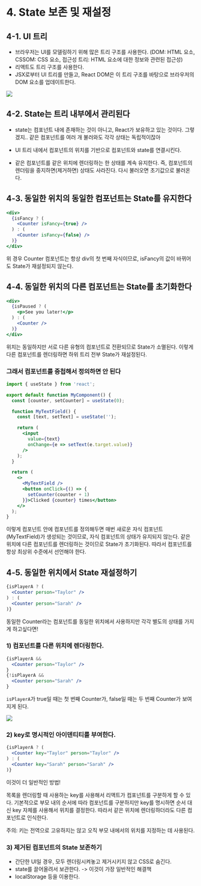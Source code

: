 # 4. State 보존 및 재설정
## 4-1. UI 트리
- 브라우저는 UI를 모델링하기 위해 많은 트리 구조를 사용한다.
(DOM: HTML 요소, CSSOM: CSS 요소, 접근성 트리: HTML 요소에 대한 정보와 관련된 접근성)
- 리액트도 트리 구조를 사용한다.
- JSX로부터 UI 트리를 만들고, React DOM은 이 트리 구조를 바탕으로 브라우저의 DOM 요소를 업데이트한다.

![](https://velog.velcdn.com/images/e_juhee/post/13f761fe-0975-489e-b489-6c91409eab06/image.png)

## 4-2. State는 트리 내부에서 관리된다
- state는 컴포넌트 내에 존재하는 것이 아니고, React가 보유하고 있는 것이다.
그렇겠지.. 같은 컴포넌트를 여러 개 불러와도 각각 상태는 독립적이잖아
- UI 트리 내에서 컴포넌트의 위치를 기반으로 컴포넌트와 state를 연결시킨다.

- 같은 컴포넌트를 같은 위치에 렌더링하는 한 상태를 계속 유지한다.
즉, 컴포넌트의 렌더링을 중지하면(제거하면) 상태도 사라진다. 다시 불러오면 초기값으로 불러온다.

## 4-3. 동일한 위치의 동일한 컴포넌트는 State를 유지한다

```jsx
<div>
  {isFancy ? (
    <Counter isFancy={true} /> 
  ) : (
    <Counter isFancy={false} /> 
  )}
</div>
```

위 경우 Counter 컴포넌트는 항상 div의 첫 번째 자식이므로, isFancy의 값이 바뀌어도 State가 재설정되지 않는다.

## 4-4. 동일한 위치의 다른 컴포넌트는 State를 초기화한다

```jsx
<div>
  {isPaused ? (
    <p>See you later!</p> 
  ) : (
    <Counter /> 
  )}
</div>
```

위치는 동일하지만 서로 다른 유형의 컴포넌트로 전환되므로 State가 소멸된다.
이렇게 다른 컴포넌트를 렌더링하면 하위 트리 전부 State가 재설정된다.

### 그래서 컴포넌트를 중첩해서 정의하면 안 된다

```jsx
import { useState } from 'react';

export default function MyComponent() {
  const [counter, setCounter] = useState(0);

  function MyTextField() {
    const [text, setText] = useState('');

    return (
      <input
        value={text}
        onChange={e => setText(e.target.value)}
      />
    );
  }

  return (
    <>
      <MyTextField />
      <button onClick={() => {
        setCounter(counter + 1)
      }}>Clicked {counter} times</button>
    </>
  );
}
```

이렇게 컴포넌트 안에 컴포넌트를 정의해두면
매번 새로운 자식 컴포넌트(MyTextField)가 생성되는 것이므로, 자식 컴포넌트의 상태가 유지되지 않는다.
같은 위치에 다른 컴포넌트를 렌더링하는 것이므로 State가 초기화된다.
따라서 컴포넌트를 항상 최상위 수준에서 선언해야 한다.

## 4-5. 동일한 위치에서 State 재설정하기

```jsx
{isPlayerA ? (
  <Counter person="Taylor" />
) : (
  <Counter person="Sarah" />
)}
```

동일한 Counter라는 컴포넌트를 동일한 위치에서 사용하지만 각각 별도의 상태를 가지게 하고싶다면!


### 1) 컴포넌트를 다른 위치에 렌더링한다.

```jsx
{isPlayerA &&
  <Counter person="Taylor" />
}
{!isPlayerA &&
  <Counter person="Sarah" />
}
```

`isPlayerA`가 true일 때는 첫 번째 Counter가, false일 때는 두 번째 Counter가 보여지게 된다.

![](https://velog.velcdn.com/images/e_juhee/post/8134394c-f6d8-4e81-8d16-f8859d10fab3/image.png)


### 2) key로 명시적인 아이덴티티를 부여한다.

```jsx
{isPlayerA ? (
  <Counter key="Taylor" person="Taylor" />
) : (
  <Counter key="Sarah" person="Sarah" />
)}
```

이것이 더 일반적인 방법!

목록을 렌더링할 때 사용하는 key를 사용해서 리액트가 컴포넌트를 구분하게 할 수 있다.
기본적으로 부모 내의 순서에 따라 컴포넌트를 구분하지만
key를 명시하면 순서 대신 key 자체를 사용해서 위치를 결정한다.
따라서 같은 위치에 렌더링하더라도 다른 컴포넌트로 인식한다.

주의: 키는 전역으로 고유하지는 않고 오직 부모 내에서의 위치를 지정하는 데 사용된다.

### 3) 제거된 컴포넌트의 State 보존하기
- 간단한 UI일 경우, 모두 렌더링시켜놓고 제거시키지 않고 CSS로 숨긴다.
- state를 끌어올려서 보관한다. -> 이것이 가장 일반적인 해결책
- localStorage 등을 이용한다.

